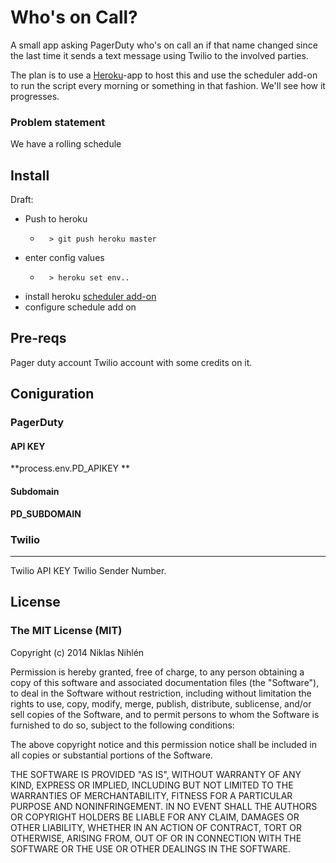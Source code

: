 # Who's on Call?


A small app asking PagerDuty who's on call an if that name changed since the last time it sends a text message using Twilio to the involved parties.

The plan is to use a [Heroku](http://heroku.com)-app to host this and use the scheduler add-on to run the script every morning or something in that fashion. We'll see how it progresses.

### Problem statement
We have a rolling schedule 

## Install
Draft:

* Push to heroku
    * 		> git push heroku master
* enter config values
    *		> heroku set env..   
* install heroku [scheduler add-on](https://addons.heroku.com/scheduler)
* configure schedule add on
 


## Pre-reqs
Pager duty account
Twilio account with some credits on it.


## Coniguration

### PagerDuty 
#### API KEY
**process.env.PD_APIKEY **

#### Subdomain
**PD_SUBDOMAIN**

### Twilio
****
Twilio API KEY
Twilio Sender Number.




## License

### The MIT License (MIT)

Copyright (c) 2014 Niklas Nihlén

Permission is hereby granted, free of charge, to any person obtaining a copy
of this software and associated documentation files (the "Software"), to deal
in the Software without restriction, including without limitation the rights
to use, copy, modify, merge, publish, distribute, sublicense, and/or sell
copies of the Software, and to permit persons to whom the Software is
furnished to do so, subject to the following conditions:

The above copyright notice and this permission notice shall be included in all
copies or substantial portions of the Software.

THE SOFTWARE IS PROVIDED "AS IS", WITHOUT WARRANTY OF ANY KIND, EXPRESS OR
IMPLIED, INCLUDING BUT NOT LIMITED TO THE WARRANTIES OF MERCHANTABILITY,
FITNESS FOR A PARTICULAR PURPOSE AND NONINFRINGEMENT. IN NO EVENT SHALL THE
AUTHORS OR COPYRIGHT HOLDERS BE LIABLE FOR ANY CLAIM, DAMAGES OR OTHER
LIABILITY, WHETHER IN AN ACTION OF CONTRACT, TORT OR OTHERWISE, ARISING FROM,
OUT OF OR IN CONNECTION WITH THE SOFTWARE OR THE USE OR OTHER DEALINGS IN THE
SOFTWARE.
